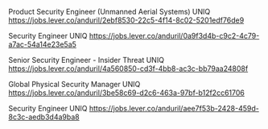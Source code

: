 Product Security Engineer (Unmanned Aerial Systems) UNIQ https://jobs.lever.co/anduril/2ebf8530-22c5-4f14-8c02-5201edf76de9

Security Engineer UNIQ https://jobs.lever.co/anduril/0a9f3d4b-c9c2-4c79-a7ac-54a14e23e5a5

Senior Security Engineer - Insider Threat UNIQ https://jobs.lever.co/anduril/4a560850-cd3f-4bb8-ac3c-bb79aa24808f

Global Physical Security Manager UNIQ https://jobs.lever.co/anduril/3be58c69-d2c6-463a-97bf-b12f2cc61706

Security Engineer UNIQ https://jobs.lever.co/anduril/aee7f53b-2428-459d-8c3c-aedb3d4a9ba8

